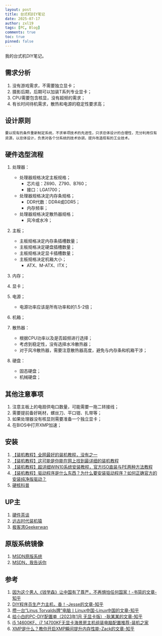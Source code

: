 ```yaml
---
layout: post
title: 台式机DIY笔记
date: 2025-07-17
author: zxl19
tags: [PC, Blog]
comments: true
toc: true
pinned: false
---
```


我的台式机DIY笔记。

<!-- more -->

## 需求分析

1. 没有游戏需求，不需要独立显卡；
2. 摄影后期，后期可以加装T系列专业显卡；
3. CPU需要包含核显，没有超频的需求；
4. 有长时间待机需求，散热和电源的稳定性要求高；

## 设计原则

```text
要以现有的条件重新制定系统，不求单项技术的先进性，只求总体设计的合理性，充分利用仅有资源，以总体设计，负责对各个分系统的技术协调，提升改造现有的工业技术。
```

## 硬件选型流程

1. 处理器：

    - 处理器规格决定主板规格；
        - 芯片组：Z690、Z790、B760；
        - 接口：LGA1700；
    - 处理器规格决定内存条规格；
        - DDR代数：DDR4或DDR5；
        - 内存频率；
    - 处理器规格决定散热器规格；
        - 风冷或水冷；

2. 主板；

    - 主板规格决定内存条插槽数量；
    - 主板规格决定硬盘插槽数量；
    - 主板规格决定显卡插槽数量；
    - 主板规格决定机箱大小；
        - ATX、M-ATX、ITX；

3. 内存；
4. 显卡；
5. 电源；

    - 电源功率应该是所有功率和的1.5-2倍；

6. 机箱；
7. 散热器：

    - 根据CPU功率以及是否超频进行选择；
    - 考虑到稳定性，没有选择水冷散热器；
    - 对于风冷散热器，需要注意散热器高度，避免与内存条和机箱干涉；

8. 硬盘：

    - 固态硬盘；
    - 机械硬盘；

## 其他注意事项

1. 注意主板上的电扇供电口数量，可能需要一拖二转接线；
2. 需要提前备好耗材，螺丝刀、平口钳、扎带等；
3. 如果处理器没有核显则需要准备一个独立显卡；
4. 在BIOS中打开XMP加速；

## 安装

1. [【装机教程】全网最好的装机教程，没有之一](https://www.bilibili.com/video/BV1BG4y137mG/)
2. [【装机教程】这可能是你能在网上找到最详细的装机教程](https://www.bilibili.com/video/BV1jE411e7hw/)
3. [【装机教程】超详细WIN10系统安装教程，官方ISO直装与PE两种方法教程](https://www.bilibili.com/video/BV1DJ411D79y/)
4. [【装机教程】驱动程序是什么东西？为什么要安装驱动程序？如何正确官方的安装纯净版驱动？](https://www.bilibili.com/video/BV1v7411e7AE/)
5. [硬核科普](https://space.bilibili.com/14871346/lists/550815)

## UP主

1. [硬件茶谈](https://space.bilibili.com/14871346)
2. [远古时代装机猿](https://space.bilibili.com/35359510)
3. [极客湾Geekerwan](https://space.bilibili.com/25876945)

## 原版系统镜像

1. [MSDN原版系统](https://www.imsdn.cn)
2. [MSDN，我告诉你](https://msdn.itellyou.cn)

## 参考

1. [因为这个男人《钱学森》让中国有了尊严，不再惧怕任何国家！-书简的文章-知乎](https://zhuanlan.zhihu.com/p/593905424)
2. [DIY程序员生产力主机，香！-Jesse的文章-知乎](https://zhuanlan.zhihu.com/p/523703747)
3. [攒一台“Linus Torvalds牌”电脑丨Linux中国-Linux中国的文章-知乎](https://zhuanlan.zhihu.com/p/144360165)
4. [给小白的PC-DIY配置单（2023年1月 无显卡版）-耿某某的文章-知乎](https://zhuanlan.zhihu.com/p/599216459)
5. [i5 14600KF、i7 14700KF无显卡海景房主机组装电脑配置推荐-装机之家](http://www.lotpc.com/dnpz/intel/9670.html)
6. [XMP是什么？教你开启XMP瞬间提升内存性能-Zack的文章-知乎](https://zhuanlan.zhihu.com/p/364058244)
